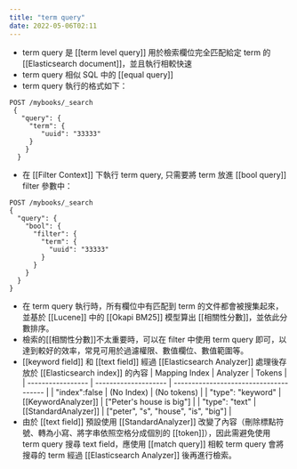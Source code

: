 ```yaml
---
title: "term query"
date: 2022-05-06T02:11
---
```

- term query 是 [[term level query]] 用於檢索欄位完全匹配給定 term 的[[Elasticsearch document]]，並且執行相較快速
- term query 相似 SQL 中的 [[equal query]]
- term query 執行的格式如下：
```
POST /mybooks/_search
 {
   "query": {
	 "term": {
	    "uuid": "33333"
	 }
    }
  }
```
- 在 [[Filter Context]] 下執行 term query, 只需要將 term 放進 [[bool query]] filter 參數中：
```
POST /mybooks/_search
{
  "query": {
    "bool": {
	  "filter": {
	    "term": {
		  "uuid": "33333"
		}
	  }
	}
  }
}
```
- 在 term query 執行時，所有欄位中有匹配到 term 的文件都會被搜集起來，並基於 [[Lucene]] 中的 [[Okapi BM25]] 模型算出 [[相關性分數]]，並依此分數排序。
- 檢索的[[相關性分數]]不太重要時，可以在 filter 中使用 term query 即可，以達到較好的效率，常見可用於過濾權限、數值欄位、數值範圍等。
- [[keyword field]] 和 [[text field]] 經過 [[Elasticsearch Analyzer]] 處理後存放於 [[Elasticsearch index]] 的內容
| Mapping Index     | Analyzer             | Tokens                                 |
| ----------------- | -------------------- | -------------------------------------- |
| "index":false     | (No Index)           | (No tokens)                            |
| "type": "keyword" | [[KeywordAnalyzer]]  | \["Peter's house is big"\]             |
| "type": "text"    | [[StandardAnalyzer]] | \["peter", "s", "house", "is", "big"\] |
- 由於 [[text field]] 預設使用 [[StandardAnalyzer]] 改變了內容（刪除標點符號、轉為小寫、將字串依照空格分成個別的 [[token]]），因此需避免使用 term query 搜尋 text field，應使用 [[match query]]  相較 term query 會將搜尋的 term 經過 [[Elasticsearch Analyzer]] 後再進行檢索。